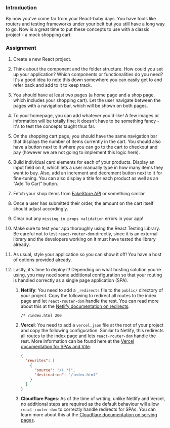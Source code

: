 ### Introduction

By now you've come far from your React-baby days. You have tools like routers and testing frameworks under your belt but you still have a long way to go. Now is a great time to put these concepts to use with a classic project - a mock shopping cart.

### Assignment

<div class="lesson-content__panel" markdown="1">

1.  Create a new React project.
2.  Think about the component and the folder structure. How could you set up your application? Which components or functionalities do you need? It's a good idea to note this down somewhere you can easily get to and refer back and add to it to keep track.
3.  You should have at least two pages (a home page and a shop page, which includes your shopping cart). Let the user navigate between the pages with a navigation bar, which will be shown on both pages.
4.  To your homepage, you can add whatever you'd like! A few images or information will be totally fine; it doesn't have to be something fancy - it's to test the concepts taught thus far.
5.  On the shopping cart page, you should have the same navigation bar that displays the number of items currently in the cart. You should also have a button next to it where you can go to the cart to checkout and pay (however we are not going to implement this logic here).
6.  Build individual card elements for each of your products. Display an input field on it, which lets a user manually type in how many items they want to buy. Also, add an increment and decrement button next to it for fine-tuning. You can also display a title for each product as well as an "Add To Cart" button.
7.  Fetch your shop items from [FakeStore API](https://fakestoreapi.com) or something similar.
8.  Once a user has submitted their order, the amount on the cart itself should adjust accordingly.
9.  Clear out any `missing in props validation` errors in your app!
10.  Make sure to test your app thoroughly using the React Testing Library. Be careful not to test `react-router-dom` directly, since it is an external library and the developers working on it must have tested the library already.
11. As usual, style your application so you can show it off! You have a host of options provided already.
12. Lastly, it's time to deploy it! Depending on what hosting solution you're using, you may need some additional configuration so that your routing is handled correctly as a single page application (SPA).

    1.  **Netlify**: You need to add a `_redirects` file to the `public/` directory of your project. Copy the following to redirect all routes to the index page and let `react-router-dom` handle the rest. You can read more about this at the [Netlify documentation on redirects](https://docs.netlify.com/routing/redirects/).

        ~~~txt
        /* /index.html 200
        ~~~

    2.  **Vercel**: You need to add a `vercel.json` file at the root of your project and copy the following configuration. Similar to Netlify, this redirects all routes to the index page and lets `react-router-dom` handle the rest. More information can be found here at the [Vercel documentation for SPAs and Vite](https://vercel.com/docs/frameworks/vite#using-vite-to-make-spas).

        ~~~json
        {
          "rewrites": [
            {
              "source": "/(.*)",
              "destination": "/index.html"
            }
          ]
        }
        ~~~

    3.  **Cloudflare Pages**: As of the time of writing, unlike Netlify and Vercel, no additional steps are required as the default behaviour will allow `react-router-dom` to correctly handle redirects for SPAs. You can learn more about this at the [Cloudflare documentation on serving pages](https://developers.cloudflare.com/pages/platform/serving-pages/).

</div>
